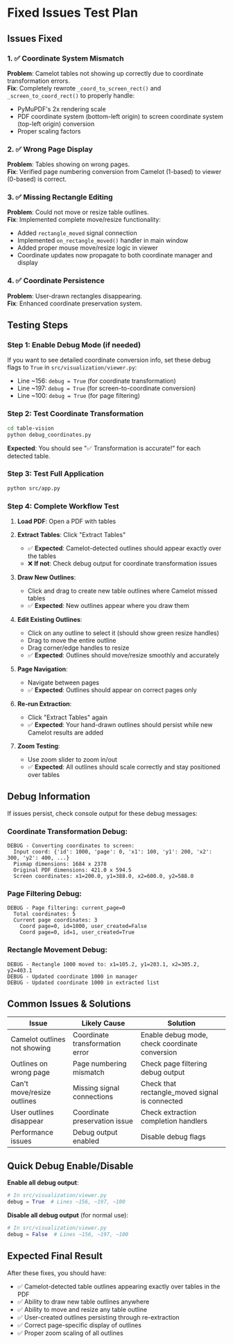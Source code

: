 # Fixed Issues Test Plan

## Issues Fixed

### 1. ✅ Coordinate System Mismatch
**Problem**: Camelot tables not showing up correctly due to coordinate transformation errors.  
**Fix**: Completely rewrote `_coord_to_screen_rect()` and `_screen_to_coord_rect()` to properly handle:
- PyMuPDF's 2x rendering scale
- PDF coordinate system (bottom-left origin) to screen coordinate system (top-left origin) conversion
- Proper scaling factors

### 2. ✅ Wrong Page Display 
**Problem**: Tables showing on wrong pages.  
**Fix**: Verified page numbering conversion from Camelot (1-based) to viewer (0-based) is correct.

### 3. ✅ Missing Rectangle Editing
**Problem**: Could not move or resize table outlines.  
**Fix**: Implemented complete move/resize functionality:
- Added `rectangle_moved` signal connection
- Implemented `on_rectangle_moved()` handler in main window  
- Added proper mouse move/resize logic in viewer
- Coordinate updates now propagate to both coordinate manager and display

### 4. ✅ Coordinate Persistence 
**Problem**: User-drawn rectangles disappearing.  
**Fix**: Enhanced coordinate preservation system.

## Testing Steps

### Step 1: Enable Debug Mode (if needed)
If you want to see detailed coordinate conversion info, set these debug flags to `True` in `src/visualization/viewer.py`:
- Line ~156: `debug = True` (for coordinate transformation)
- Line ~197: `debug = True` (for screen-to-coordinate conversion)  
- Line ~100: `debug = True` (for page filtering)

### Step 2: Test Coordinate Transformation
```bash
cd table-vision
python debug_coordinates.py
```
**Expected**: You should see "✅ Transformation is accurate!" for each detected table.

### Step 3: Test Full Application
```bash
python src/app.py
```

### Step 4: Complete Workflow Test

1. **Load PDF**: Open a PDF with tables
2. **Extract Tables**: Click "Extract Tables" 
   - ✅ **Expected**: Camelot-detected outlines should appear exactly over the tables
   - ❌ **If not**: Check debug output for coordinate transformation issues

3. **Draw New Outlines**: 
   - Click and drag to create new table outlines where Camelot missed tables
   - ✅ **Expected**: New outlines appear where you draw them

4. **Edit Existing Outlines**:
   - Click on any outline to select it (should show green resize handles)
   - Drag to move the entire outline
   - Drag corner/edge handles to resize
   - ✅ **Expected**: Outlines should move/resize smoothly and accurately

5. **Page Navigation**:
   - Navigate between pages 
   - ✅ **Expected**: Outlines should appear on correct pages only

6. **Re-run Extraction**:
   - Click "Extract Tables" again
   - ✅ **Expected**: Your hand-drawn outlines should persist while new Camelot results are added

7. **Zoom Testing**:
   - Use zoom slider to zoom in/out
   - ✅ **Expected**: All outlines should scale correctly and stay positioned over tables

## Debug Information

If issues persist, check console output for these debug messages:

### Coordinate Transformation Debug:
```
DEBUG - Converting coordinates to screen:
  Input coord: {'id': 1000, 'page': 0, 'x1': 100, 'y1': 200, 'x2': 300, 'y2': 400, ...}
  Pixmap dimensions: 1684 x 2378
  Original PDF dimensions: 421.0 x 594.5
  Screen coordinates: x1=200.0, y1=388.0, x2=600.0, y2=588.0
```

### Page Filtering Debug:
```
DEBUG - Page filtering: current_page=0
  Total coordinates: 5
  Current page coordinates: 3
    Coord page=0, id=1000, user_created=False
    Coord page=0, id=1, user_created=True
```

### Rectangle Movement Debug:
```
DEBUG - Rectangle 1000 moved to: x1=105.2, y1=203.1, x2=305.2, y2=403.1
DEBUG - Updated coordinate 1000 in manager
DEBUG - Updated coordinate 1000 in extracted list
```

## Common Issues & Solutions

| Issue | Likely Cause | Solution |
|-------|--------------|----------|
| Camelot outlines not showing | Coordinate transformation error | Enable debug mode, check coordinate conversion |
| Outlines on wrong page | Page numbering mismatch | Check page filtering debug output |
| Can't move/resize outlines | Missing signal connections | Check that rectangle_moved signal is connected |
| User outlines disappear | Coordinate preservation issue | Check extraction completion handlers |
| Performance issues | Debug output enabled | Disable debug flags |

## Quick Debug Enable/Disable

**Enable all debug output**:
```python
# In src/visualization/viewer.py
debug = True  # Lines ~156, ~197, ~100
```

**Disable all debug output** (for normal use):
```python
# In src/visualization/viewer.py  
debug = False  # Lines ~156, ~197, ~100
```

## Expected Final Result

After these fixes, you should have:
- ✅ Camelot-detected table outlines appearing exactly over tables in the PDF
- ✅ Ability to draw new table outlines anywhere 
- ✅ Ability to move and resize any table outline
- ✅ User-created outlines persisting through re-extraction
- ✅ Correct page-specific display of outlines
- ✅ Proper zoom scaling of all outlines
